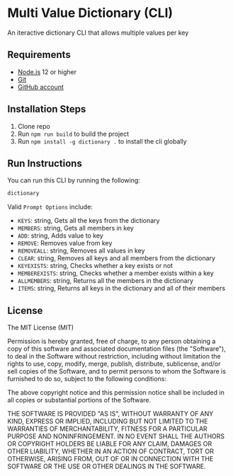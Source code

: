 # Multi Value Dictionary (CLI)

An iteractive dictionary CLI that allows multiple values per key

## Requirements

* [Node.js](https://nodejs.org/) 12 or higher
* [Git](https://git-scm.com/)
* [GitHub account](https://github.com/)

## Installation Steps

1. Clone repo
2. Run `npm run build` to build the project
3. Run `npm install -g dictionary .` to install the cli globally

## Run Instructions

You can run this CLI by running the following:
```bash
dictionary
```

Valid `Prompt Options` include:

- `KEYS`: string, Gets all the keys from the dictionary
- `MEMBERS`: string, Gets all members in key
- `ADD`: string, Adds value to key
- `REMOVE`: Removes value from key
- `REMOVEALL`: string, Removes all values in key
- `CLEAR`: string, Removes all keys and all members from the dictionary
- `KEYEXISTS`: string, Checks whether a key exists or not
- `MEMBEREXISTS`: string, Checks whether a member exists within a key
- `ALLMEMBERS`: string, Returns all the members in the dictionary
- `ITEMS`: string, Returns all keys in the dictionary and all of their members


## License

The MIT License (MIT)

Permission is hereby granted, free of charge, to any person obtaining a copy of this software and associated documentation files (the "Software"), to deal in the Software without restriction, including without limitation the rights to use, copy, modify, merge, publish, distribute, sublicense, and/or sell copies of the Software, and to permit persons to whom the Software is furnished to do so, subject to the following conditions:

The above copyright notice and this permission notice shall be included in all copies or substantial portions of the Software.

THE SOFTWARE IS PROVIDED "AS IS", WITHOUT WARRANTY OF ANY KIND, EXPRESS OR IMPLIED, INCLUDING BUT NOT LIMITED TO THE WARRANTIES OF MERCHANTABILITY, FITNESS FOR A PARTICULAR PURPOSE AND NONINFRINGEMENT. IN NO EVENT SHALL THE AUTHORS OR COPYRIGHT HOLDERS BE LIABLE FOR ANY CLAIM, DAMAGES OR OTHER LIABILITY, WHETHER IN AN ACTION OF CONTRACT, TORT OR OTHERWISE, ARISING FROM, OUT OF OR IN CONNECTION WITH THE SOFTWARE OR THE USE OR OTHER DEALINGS IN THE SOFTWARE.
